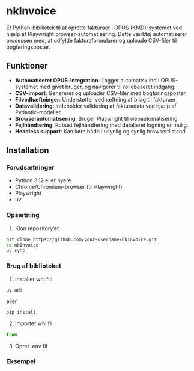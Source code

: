 # nkInvoice

Et Python-bibiliotek til at oprette fakturaer i OPUS (KMD)-systemet ved hjælp af Playwright browser-automatisering. Dette værktøj automatiserer processen med, at udfylde fakturaformularer og uploade CSV-filer til bogføringsposter.

## Funktioner

- **Automatiseret OPUS-integration**: Logger automatisk ind i OPUS-systemet med givet bruger, og navigerer til rollebaseret indgang.
- **CSV-import**: Genererer og uploader CSV-filer med bogføringsposter  
- **Filvedhæftninger**: Understøtter vedhæftning af bilag til fakturaer  
- **Datavalidering**: Indeholder validering af fakturadata ved hjælp af Pydantic-modeller  
- **Browserautomatisering**: Bruger Playwright til webautomatisering  
- **Fejlhåndtering**: Robust fejlhåndtering med detaljeret logning er mulig. 
- **Headless support**: Kan køre både i usynlig og synlig browsertilstand  

## Installation

### Forudsætninger

- Python 3.12 eller nyere  
- Chrome/Chromium-browser (til Playwright)  
- Playwright
- uv

### Opsætning

1. Klon repository’et:
```bash
git clone https://github.com/your-username/nkInvoice.git
cd nkInvoice
uv sync
````
### Brug af biblioteket
1. installer whl fil:
```uv
uv add 
```
eller
```pip
pip install 
```

2. importer whl fil:
```python
from 
```
3. Opret .env fil
### Eksempel